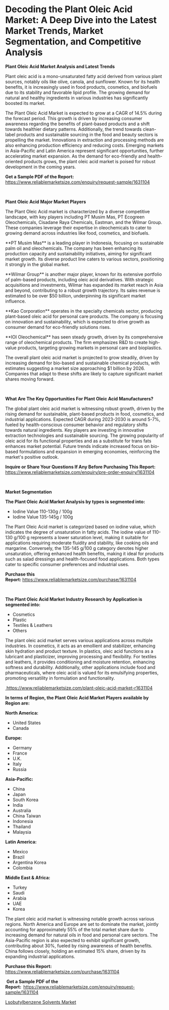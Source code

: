<p><h1>Decoding the Plant Oleic Acid Market: A Deep Dive into the Latest Market Trends, Market Segmentation, and Competitive Analysis</h1></p><p><strong>Plant Oleic Acid Market Analysis and Latest Trends</strong></p>
<p><p>Plant oleic acid is a mono-unsaturated fatty acid derived from various plant sources, notably oils like olive, canola, and sunflower. Known for its health benefits, it is increasingly used in food products, cosmetics, and biofuels due to its stability and favorable lipid profile. The growing demand for natural and healthy ingredients in various industries has significantly boosted its market.</p><p>The Plant Oleic Acid Market is expected to grow at a CAGR of 14.5% during the forecast period. This growth is driven by increasing consumer awareness regarding the benefits of plant-based products and a shift towards healthier dietary patterns. Additionally, the trend towards clean-label products and sustainable sourcing in the food and beauty sectors is propelling the market. Innovations in extraction and processing methods are also enhancing production efficiency and reducing costs. Emerging markets in Asia-Pacific and Latin America represent significant opportunities, further accelerating market expansion. As the demand for eco-friendly and health-oriented products grows, the plant oleic acid market is poised for robust development in the coming years.</p></p>
<p><strong>Get a Sample PDF of the Report:&nbsp;</strong> <a href="https://www.reliablemarketsize.com/enquiry/request-sample/1631104?utm_campaign=2936&utm_medium=2&utm_source=Github&utm_content=ia&utm_term=29032025&utm_id=plant-oleic-acid">https://www.reliablemarketsize.com/enquiry/request-sample/1631104</a></p>
<p>&nbsp;</p>
<p><strong>Plant Oleic Acid Major Market Players</strong></p>
<p><p>The Plant Oleic Acid market is characterized by a diverse competitive landscape, with key players including PT Musim Mas, PT Ecogreen Oleochemicals, Cisadane Raya Chemicals, Eastman, and the Wilmar Group. These companies leverage their expertise in oleochemicals to cater to growing demand across industries like food, cosmetics, and biofuels.</p><p>**PT Musim Mas** is a leading player in Indonesia, focusing on sustainable palm oil and oleochemicals. The company has been enhancing its production capacity and sustainability initiatives, aiming for significant market growth. Its diverse product line caters to various sectors, positioning it strongly in the global market.</p><p>**Wilmar Group** is another major player, known for its extensive portfolio of palm-based products, including oleic acid derivatives. With strategic acquisitions and investments, Wilmar has expanded its market reach in Asia and beyond, contributing to a robust growth trajectory. Its sales revenue is estimated to be over $50 billion, underpinning its significant market influence.</p><p>**Kao Corporation** operates in the specialty chemicals sector, producing plant-based oleic acid for personal care products. The company is focusing on innovation and sustainability, which is expected to drive growth as consumer demand for eco-friendly solutions rises.</p><p>**IOI Oleochemical** has seen steady growth, driven by its comprehensive range of oleochemical products. The firm emphasizes R&D to create high-value products, targeting growing markets in personal care and bioplastics.</p><p>The overall plant oleic acid market is projected to grow steadily, driven by increasing demand for bio-based and sustainable chemical products, with estimates suggesting a market size approaching $1 billion by 2026. Companies that adapt to these shifts are likely to capture significant market shares moving forward.</p></p>
<p>&nbsp;</p>
<p><strong>What Are The Key Opportunities For Plant Oleic Acid Manufacturers?</strong></p>
<p><p>The global plant oleic acid market is witnessing robust growth, driven by the rising demand for sustainable, plant-based products in food, cosmetics, and industrial applications. Expected CAGR during 2023-2030 is around 5-7%, fueled by health-conscious consumer behavior and regulatory shifts towards natural ingredients. Key players are investing in innovative extraction technologies and sustainable sourcing. The growing popularity of oleic acid for its functional properties and as a substitute for trans fats enhances market potential. Future trends indicate increased focus on bio-based formulations and expansion in emerging economies, reinforcing the market's positive outlook.</p></p>
<p><strong>Inquire or Share Your Questions If Any Before Purchasing This Report:</strong> <a href="https://www.reliablemarketsize.com/enquiry/pre-order-enquiry/1631104?utm_campaign=2936&utm_medium=2&utm_source=Github&utm_content=ia&utm_term=29032025&utm_id=plant-oleic-acid">https://www.reliablemarketsize.com/enquiry/pre-order-enquiry/1631104</a></p>
<p>&nbsp;</p>
<p><strong>Market Segmentation</strong></p>
<p><strong>The Plant Oleic Acid Market Analysis by types is segmented into:</strong></p>
<p><ul><li>Iodine Value 110-130g / 100g</li><li>Iodine Value 135-145g / 100g</li></ul></p>
<p><p>The Plant Oleic Acid market is categorized based on iodine value, which indicates the degree of unsaturation in fatty acids. The iodine value of 110-130 g/100 g represents a lower saturation level, making it suitable for applications requiring moderate fluidity and stability, like cooking oils and margarine. Conversely, the 135-145 g/100 g category denotes higher unsaturation, offering enhanced health benefits, making it ideal for products such as salad dressings and health-focused food applications. Both types cater to specific consumer preferences and industrial uses.</p></p>
<p><strong>Purchase this Report:&nbsp;</strong><a href="https://www.reliablemarketsize.com/purchase/1631104?utm_campaign=2936&utm_medium=2&utm_source=Github&utm_content=ia&utm_term=29032025&utm_id=plant-oleic-acid">https://www.reliablemarketsize.com/purchase/1631104</a></p>
<p>&nbsp;</p>
<p><strong>The Plant Oleic Acid Market Industry Research by Application is segmented into:</strong></p>
<p><ul><li>Cosmetics</li><li>Plastic</li><li>Textiles & Leathers</li><li>Others</li></ul></p>
<p><p>The plant oleic acid market serves various applications across multiple industries. In cosmetics, it acts as an emollient and stabilizer, enhancing skin hydration and product texture. In plastics, oleic acid functions as a lubricant and plasticizer, improving processing and flexibility. For textiles and leathers, it provides conditioning and moisture retention, enhancing softness and durability. Additionally, other applications include food and pharmaceuticals, where oleic acid is valued for its emulsifying properties, promoting versatility in formulation and functionality.</p></p>
<p><a href="https://www.reliablemarketsize.com/plant-oleic-acid-market-r1631104?utm_campaign=2936&utm_medium=2&utm_source=Github&utm_content=ia&utm_term=29032025&utm_id=plant-oleic-acid">&nbsp;https://www.reliablemarketsize.com/plant-oleic-acid-market-r1631104</a></p>
<p><strong>In terms of Region, the Plant Oleic Acid Market Players available by Region are:</strong></p>
<p>
    <p> <strong> North America: </strong>
        <ul>
            <li>United States</li>
            <li>Canada</li>
        </ul>
        </p> 
    <p> <strong> Europe: </strong>
        <ul>
            <li>Germany</li>
            <li>France</li>
            <li>U.K.</li>
            <li>Italy</li>
            <li>Russia</li>
        </ul>
        </p> 
    <p> <strong> Asia-Pacific: </strong>
        <ul>
            <li>China</li>
            <li>Japan</li>
            <li>South Korea</li>
            <li>India</li>
            <li>Australia</li>
            <li>China Taiwan</li>
            <li>Indonesia</li>
            <li>Thailand</li>
            <li>Malaysia</li>
        </ul>
        </p> 
    <p> <strong> Latin America: </strong>
        <ul>
            <li>Mexico</li>
            <li>Brazil</li>
            <li>Argentina Korea</li>
            <li>Colombia</li>
        </ul>
        </p> 
    <p> <strong> Middle East & Africa: </strong>
        <ul>
            <li>Turkey</li>
            <li>Saudi</li>
            <li>Arabia</li>
            <li>UAE</li>
            <li>Korea</li>
        </ul>
    </p>
    </p>
<p><p>The plant oleic acid market is witnessing notable growth across various regions. North America and Europe are set to dominate the market, jointly accounting for approximately 55% of the total market share due to increasing demand for natural oils in food and personal care sectors. The Asia-Pacific region is also expected to exhibit significant growth, contributing about 30%, fueled by rising awareness of health benefits. China follows closely, holding an estimated 15% share, driven by its expanding industrial applications.</p></p>
<p><strong>Purchase this Report: </strong><a href="https://www.reliablemarketsize.com/purchase/1631104?utm_campaign=2936&utm_medium=2&utm_source=Github&utm_content=ia&utm_term=29032025&utm_id=plant-oleic-acid">https://www.reliablemarketsize.com/purchase/1631104</a></p>
<p>&nbsp;<strong>Get a Sample PDF of the Report:&nbsp;&nbsp;</strong><a href="https://www.reliablemarketsize.com/enquiry/request-sample/1631104?utm_campaign=2936&utm_medium=2&utm_source=Github&utm_content=ia&utm_term=29032025&utm_id=plant-oleic-acid">https://www.reliablemarketsize.com/enquiry/request-sample/1631104</a></p>
<p><strong></strong></p>
<p><p><a href="https://github.com/deyniphytic/Market-Research-Report-List-1/blob/main/lsobutylbenzene-solvents-market.md?utm_campaign=2936&utm_medium=2&utm_source=Github&utm_content=ia&utm_term=29032025&utm_id=plant-oleic-acid">Lsobutylbenzene Solvents Market</a></p></p>
